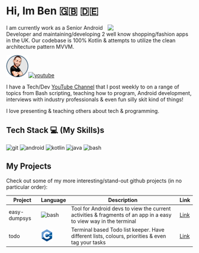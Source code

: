 # Hi, Im Ben  :uk: :de:

<img align='right' src="https://media.giphy.com/media/cIn5fTcjnKhStIeAef/giphy.gif" width="230">

I am currently work as a Senior Android Developer and maintaining/developing 2 well know shopping/fashion apps in the UK. Our codebase is 100% Kotlin & attempts to utilize the clean architecture pattern MVVM.

<img src="https://github.com/kardelio/kardelio/blob/master/assets/CartoonHead.png" width="60"><a href="https://youtube.com/benkadel">![youtube](https://www.vectorlogo.zone/logos/youtube/youtube-ar21.svg)</a>

I have a Tech/Dev [YouTube Channel](https://youtube.com/benkadel) that I post weekly to on a range of topics from Bash scripting, teaching how to program, Android development, interviews with industry professionals & even fun silly skit kind of things!

I love presenting & teaching others about tech & programming.

## Tech Stack :computer: (My Skills)s

<span>![git](https://www.vectorlogo.zone/logos/git-scm/git-scm-ar21.svg)</span>
<span>![android](https://www.vectorlogo.zone/logos/android/android-ar21.svg)</span>
<span>![kotlin](https://www.vectorlogo.zone/logos/kotlinlang/kotlinlang-ar21.svg)</span>
<span>![java](https://www.vectorlogo.zone/logos/java/java-ar21.svg)</span>
<span>![bash](https://www.vectorlogo.zone/logos/gnu_bash/gnu_bash-ar21.svg)</span>

## My Projects

Check out some of my more interesting/stand-out github projects (in no particular order):

| Project | Language | Description | Link |
| --- | --- | --- | --- |
| easy-dumpsys | ![bash](https://www.vectorlogo.zone/logos/gnu_bash/gnu_bash-ar21.svg) | Tool for Android devs to view the current activities & fragments of an app in a easy to view way in the terminal | [Link](https://github.com/kardelio/easy-dumpsys) |
| todo | <img src="https://github.com/devicons/devicon/blob/master/icons/cplusplus/cplusplus-original.svg" width="32"> | Terminal based Todo list keeper. Have different lists, colours, priorities & even tag your tasks | [Link](https://github.com/kardelio/todo) |